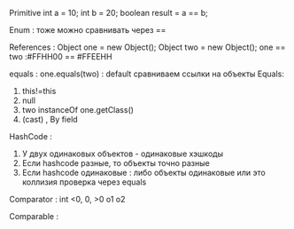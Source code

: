 Primitive
int a = 10;
int b = 20;
boolean result = a == b;

Enum : тоже можно сравнивать через ==

References : 
Object one = new Object();
Object two = new Object();
one == two :#FFHH00 == #FFEEHH

equals :
one.equals(two) : default сравниваем ссылки на объекты
Equals:
1) this!=this
2) null
3) two instanceOf one.getClass()
4) (cast) , By field

HashCode :
1) У двух одинаковых объектов - одинаковые хэшкоды
2) Если hashcode разные, то объекты точно разные
3) Если hashcode одинаковые : либо объекты одинаковые или это коллизия
проверка через equals

Comparator : 
int <0, 0, >0
o1  o2

Comparable :
